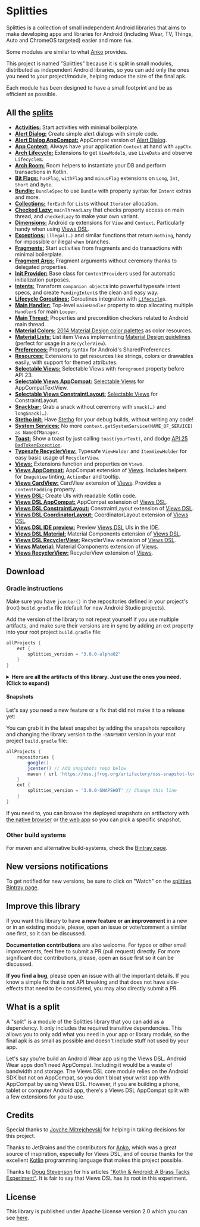 # Splitties

Splitties is a collection of small independent Android libraries that aims
to make developing apps and libraries for Android (including Wear, TV,
Things, Auto and ChromeOS targeted) easier and more `fun`.

Some modules are similar to what [Anko](https://github.com/Kotlin/anko)
provides.

This project is named "Splitties" because it is split in small modules,
distributed as independent Android libraries, so you can add only the ones
you need to your project/module, helping reduce the size of the final apk.

Each module has been designed to have a small footprint and be as efficient
as possible.

## All the [splits](#what-is-a-split "What is a split in Splitties?")

- **[Activities:](activities)** Start activities with minimal boilerplate.
- **[Alert Dialog:](alertdialog)** Create simple alert dialogs with simple code.
- **[Alert Dialog AppCompat:](alertdialog-appcompat)** AppCompat version of
[Alert Dialog](alertdialog).
- **[App Context:](appctx)** Always have your application `Context` at hand with `appCtx`.
- **[Arch Lifecycle:](arch-lifecycle)** Extensions to get `ViewModel`s, use `LiveData` and observe
`Lifecycle`s.
- **[Arch Room:](arch-room)** Room helpers to instantiate your DB and perform transactions in
Kotlin.
- **[Bit Flags:](bitflags)** `hasFlag`, `withFlag` and `minusFlag` extensions on `Long`, `Int`,
`Short` and `Byte`.
- **[Bundle:](bundle)** `BundleSpec` to use `Bundle` with property syntax for `Intent` extras
and more.
- **[Collections:](collections)** `forEach` for `List`s without `Iterator` allocation.
- **[Checked Lazy:](checkedlazy)** `mainThreadLazy` that checks property access on main thread, and
`checkedLazy` to make your own variant.
- **[Dimensions:](dimensions)** Android `dp` extensions for `View` and `Context`. Particularly
handy when using [Views DSL](views-dsl).
- **[Exceptions:](exceptions)** `illegal(…)` and similar functions that return `Nothing`, handy for
impossible or illegal `when` branches.
- **[Fragments:](fragments)** Start activities from fragments and do transactions with minimal
boilerplate.
- **[Fragment Args:](fragmentargs)** Fragment arguments without ceremony thanks to delegated
properties.
- **[Init Provider:](initprovider)** Base class for `ContentProvider`s used for automatic
initialization purposes.
- **[Intents:](intents)** Transform `companion object`s into powerful typesafe intent specs, and
create `PendingIntent`s the clean and easy way.
- **[Lifecycle Coroutines:](lifecycle-coroutines)** Coroutines integration with [`Lifecycle`](
https://developer.android.com/reference/kotlin/androidx/lifecycle/Lifecycle)s.
- **[Main Handler:](mainhandler)** Top-level `mainHandler` property to stop allocating multiple
`Handler`s for main `Looper`.
- **[Main Thread:](mainthread)** Properties and precondition checkers related to Android main thread.
- **[Material Colors:](material-colors)** [2014 Material Design color palettes](
https://material.io/design/color/#tools-for-picking-colors) as color resources.
- **[Material Lists:](material-lists)** List item Views implementing [Material Design guidelines](
https://material.io/guidelines) (perfect for usage in a `RecyclerView`).
- **[Preferences:](preferences)** Property syntax for Android's SharedPreferences.
- **[Resources:](resources)** Extensions to get resources like strings, colors or drawables easily,
with support for themed attributes.
- **[Selectable Views:](views-selectable)** Selectable Views with `foreground` property before
API 23.
- **[Selectable Views AppCompat:](views-selectable-appcompat)** [Selectable Views](views-selectable)
for AppCompatTextView.
- **[Selectable Views ConstraintLayout:](views-selectable-constraintlayout)**
[Selectable Views](views-selectable) for ConstraintLayout.
- **[Snackbar:](snackbar)** Grab a snack without ceremony with `snack(…)` and `longSnack(…)`.
- **[Stetho init:](stetho-init)** Have [Stetho](https://github.com/facebook/stetho) for your debug
builds, without writing any code!
- **[System Services:](systemservices)** No more
`context.getSystemService(NAME_OF_SERVICE) as NameOfManager`.
- **[Toast:](toast)** Show a toast by just calling `toast(yourText)`, and dodge [API 25
`BadTokenException`](https://github.com/drakeet/ToastCompat#why).
- **[Typesafe RecyclerView:](typesaferecyclerview)** Typesafe `ViewHolder` and `ItemViewHolder` for
easy basic usage of `RecyclerView`.
- **[Views:](views)** Extensions function and properties on `View`s.
- **[Views AppCompat:](views-appcompat)** AppCompat extension of [Views](views). Includes helpers
for `ImageView` tinting, `ActionBar` and tooltip.
- **[Views CardView:](views-cardview)** CardView extension of [Views](views). Provides a
`contentPadding` property.
- **[Views DSL:](views-dsl)** Create UIs with readable Kotlin code.
- **[Views DSL AppCompat:](views-dsl-appcompat)** AppCompat extension of [Views DSL](views-dsl).
- **[Views DSL ConstraintLayout:](views-dsl-constraintlayout)** ConstraintLayout extension of
[Views DSL](views-dsl).
- **[Views DSL CoordinatorLayout:](views-dsl-coordinatorlayout)** CoordinatorLayout extension of
[Views DSL](views-dsl).
- **[Views DSL IDE preview:](views-dsl-ide-preview)** Preview [Views DSL](views-dsl) UIs in the IDE.
- **[Views DSL Material:](views-dsl-material)** Material Components extension of [Views DSL](views-dsl).
- **[Views DSL RecyclerView:](views-dsl-recyclerview)** RecyclerView extension of [Views DSL](views-dsl).
- **[Views Material:](views-material)** Material Components extension of [Views](views).
- **[Views RecyclerView:](views-recyclerview)** RecyclerView extension of [Views](views).

## Download

### Gradle instructions
Make sure you have `jcenter()` in the repositories defined in your project's
(root) `build.gradle` file (default for new Android Studio projects).

Add the version of the library to not repeat yourself if you use multiple
artifacts, and make sure their versions are in sync by adding an ext property
into your root project `build.gradle` file:
```groovy
allProjects {
    ext {
        splitties_version = "3.0.0-alpha02"
    }
}
```

<details>
<summary>
<b>Here are all the artifacts of this library. Just use the ones you need. (Click to expand)</b>
</summary>

```kts
implementation("com.louiscad.splitties:splitties-activities:$splitties_version")
implementation("com.louiscad.splitties:splitties-alertdialog:$splitties_version")
implementation("com.louiscad.splitties:splitties-alertdialog-appcompat:$splitties_version")
implementation("com.louiscad.splitties:splitties-appctx:$splitties_version")
implementation("com.louiscad.splitties:splitties-arch-lifecycle:$splitties_version")
implementation("com.louiscad.splitties:splitties-arch-room:$splitties_version")
implementation("com.louiscad.splitties:splitties-bitflags:$splitties_version")
implementation("com.louiscad.splitties:splitties-bundle:$splitties_version")
implementation("com.louiscad.splitties:splitties-checkedlazy:$splitties_version")
implementation("com.louiscad.splitties:splitties-collections:$splitties_version")
implementation("com.louiscad.splitties:splitties-dimensions:$splitties_version")
implementation("com.louiscad.splitties:splitties-exceptions:$splitties_version")
implementation("com.louiscad.splitties:splitties-fragments:$splitties_version")
implementation("com.louiscad.splitties:splitties-fragmentargs:$splitties_version")
implementation("com.louiscad.splitties:splitties-initprovider:$splitties_version")
implementation("com.louiscad.splitties:splitties-intents:$splitties_version")
implementation("com.louiscad.splitties:splitties-lifecycle-coroutines:$splitties_version")
implementation("com.louiscad.splitties:splitties-mainhandler:$splitties_version")
implementation("com.louiscad.splitties:splitties-mainthread:$splitties_version")
implementation("com.louiscad.splitties:splitties-material-colors:$splitties_version")
implementation("com.louiscad.splitties:splitties-material-lists:$splitties_version")
implementation("com.louiscad.splitties:splitties-preferences:$splitties_version")
implementation("com.louiscad.splitties:splitties-resources:$splitties_version")
implementation("com.louiscad.splitties:splitties-snackbar:$splitties_version")
debugImplementation("com.louiscad.splitties:splitties-stetho-init:$splitties_version")
implementation("com.louiscad.splitties:splitties-systemservices:$splitties_version")
implementation("com.louiscad.splitties:splitties-toast:$splitties_version")
implementation("com.louiscad.splitties:splitties-typesaferecyclerview:$splitties_version")
implementation("com.louiscad.splitties:splitties-views:$splitties_version")
implementation("com.louiscad.splitties:splitties-views-appcompat:$splitties_version")
implementation("com.louiscad.splitties:splitties-views-cardview:$splitties_version")
implementation("com.louiscad.splitties:splitties-views-dsl:$splitties_version")
implementation("com.louiscad.splitties:splitties-views-dsl-appcompat:$splitties_version")
implementation("com.louiscad.splitties:splitties-views-dsl-constraintlayout:$splitties_version")
implementation("com.louiscad.splitties:splitties-views-dsl-coordinatorlayout:$splitties_version")
debugImplementation("com.louiscad.splitties:splitties-views-dsl-ide-preview:$splitties_version")
implementation("com.louiscad.splitties:splitties-views-dsl-material:$splitties_version")
implementation("com.louiscad.splitties:splitties-views-dsl-recyclerview:$splitties_version")
implementation("com.louiscad.splitties:splitties-views-material:$splitties_version")
implementation("com.louiscad.splitties:splitties-views-recyclerview:$splitties_version")
implementation("com.louiscad.splitties:splitties-views-selectable:$splitties_version")
implementation("com.louiscad.splitties:splitties-views-selectable-appcompat:$splitties_version")
implementation("com.louiscad.splitties:splitties-views-selectable-constraintlayout:$splitties_version")
```

</details>

#### Snapshots
Let's say you need a new feature or a fix that did
not make it to a release yet:

You can grab it in the latest snapshot by adding the
snapshots repository and changing the library version to the `-SNAPSHOT`
version in your root project `build.gradle` file:

```groovy
allProjects {
    repositories {
        google()
        jcenter() // Add snapshots repo below
        maven { url 'https://oss.jfrog.org/artifactory/oss-snapshot-local' }
    }
    ext {
        splitties_version = '3.0.0-SNAPSHOT' // Change this line
    }
}
```

If you need to, you can browse the deployed snapshots on artifactory with [the native browser](
https://oss.jfrog.org/list/oss-snapshot-local/com/louiscad/splitties/) or [the web app](
https://oss.jfrog.org/webapp/#/artifacts/browse/tree/General/oss-snapshot-local/com/louiscad/splitties
) so you can pick a specific snapshot.

### Other build systems
For maven and alternative build-systems, check the [Bintray page](
https://bintray.com/louiscad/maven/splitties).

## New versions notifications
To get notified for new versions, be sure to click on "Watch" on the
[splitties Bintray page](https://bintray.com/louiscad/maven/splitties).

## Improve this library
If you want this library to have **a new feature or an improvement** in a
new or in an existing module, please, open an issue or vote/comment a
similar one first, so it can be discussed.

**Documentation contributions** are also welcome.
For typos or other small improvements, feel free to submit a PR
(pull request) directly.
For more significant doc contributions, please, open an issue first so it
can be discussed.

**If you find a bug**, please open an issue with all the important details.
If you know a simple fix that is not API breaking and that does not have
side-effects that need to be considered, you may also directly submit a PR.

## What is a split
A "split" is a module of the Splitties library that you can add as a
dependency. It only includes the required transitive dependencies.
This allows you to only add what you need in your app or library module,
so the final apk is as small as possible and doesn't include stuff not used
by your app.

Let's say you're build an Android Wear app using the Views DSL.
Android Wear apps don't need AppCompat. Including it would be a waste of
bandwidth and storage. The Views DSL core module relies on the Android
SDK but not on AppCompat, so you don't bloat your wrist app with AppCompat
by using Views DSL. However, if you are building a phone, tablet or computer
Android app, there's a Views DSL AppCompat split with a few extensions for
you to use.

## Credits

Special thanks to [Jovche Mitrejchevski](https://twitter.com/jovchem) for
helping in taking decisions for this project.

Thanks to JetBrains and the contributors for [Anko](https://github.com/Kotlin/anko),
which was a great source of inspiration, especially for Views DSL, and of course
thanks for the excellent [Kotlin](https://kotl.in) programming language that makes this project possible.

Thanks to [Doug Stevenson](https://twitter.com/CodingDoug) for his articles
["Kotlin & Android: A Brass Tacks Experiment"](
https://medium.com/@CodingDoug/kotlin-android-a-brass-tacks-experiment-part-3-84e65d567a37
). It is fair to say that Views DSL has its root in this experiment.

## License
This library is published under Apache License version 2.0 which you can see
[here](https://github.com/LouisCAD/Splitties/blob/master/LICENSE).
